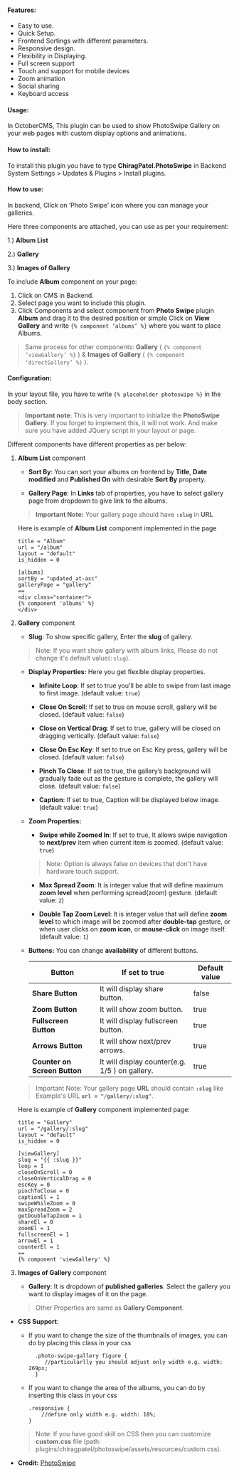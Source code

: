 #### Features: 
* Easy to use.
* Quick Setup.
* Frontend Sortings with different parameters.
* Responsive design.
* Flexibility in Displaying.
* Full screen support
* Touch and support for mobile devices
* Zoom animation
* Social sharing
* Keyboard access

#### Usage:

In OctoberCMS, This plugin can be used to show PhotoSwipe Gallery on your web pages with custom display options and animations.

#### **How to install:**
To install this plugin you have to type **ChiragPatel.PhotoSwipe** in Backend System Settings > Updates & Plugins > Install plugins.

#### **How to use:**
In backend, Click on ‘Photo Swipe’ icon where you can manage your galleries. 

Here three components are attached, you can use as per your requirement:

1.) **Album List**

2.) **Gallery**

3.) **Images of Gallery** 

To include **Album** component on your page:
1.  Click on CMS in Backend.
2.  Select page you want to include this plugin.
3.  Click Components and select component from **Photo Swipe** plugin **Album** and drag it to the desired position or simple Click on **View Gallery** and write `{% component ‘albums’ %}`  where you want to place Albums.

> Same process for other components: **Gallery** ( `{% component ‘viewGallery’ %}` ) & **Images of Gallery** ( `{% component ‘directGallery’ %}` ).  

#### **Configuration:**

In your layout file, you have to write `{% placeholder photoswipe %}` in the body section. 
> **Important note**: This is very important to initialize the **PhotoSwipe Gallery**. If you forget to implement this, it will not work. And make sure you have added JQuery script in your layout or page.


Different components have different properties as per below:

1. **Album List** component

   * **Sort By**: You can sort your albums on frontend by **Title**, **Date modified** and **Published On** with desirable **Sort By** property.

   * **Gallery Page**: In **Links** tab of properties, you have to select gallery page from dropdown to give link to the albums.
   > **Important Note:** Your gallery page should have **`:slug`** in **URL**
   
   Here is example of **Album List** component implemented in the page
   
       title = "Album"  
       url = "/album"  
       layout = "default"  
       is_hidden = 0  
         
       [albums]  
       sortBy = "updated_at-asc"  
       galleryPage = "gallery"  
       ==  
       <div class="container">  
       {% component 'albums' %}  
       </div>

2.  **Gallery** component

    * **Slug**: To show specific gallery, Enter the **slug** of gallery.
    
    > Note: If you want show gallery with album links, Please do not change it's default value(`:slug`). 

    * **Display Properties:** Here you get flexible display properties.  
        
        *   **Infinite Loop**: If set to true you'll be able to swipe from last image to first image. (default value: `true`)
        
        *   **Close On Scroll**: If set to true on mouse scroll, gallery will be closed. (default value: `false`) 
        
        *   **Close on Vertical Drag**: If set to true, gallery will be closed on dragging vertically. (default value: `false`)
        
        *   **Close On Esc Key**: If set to true on Esc Key press, gallery will be closed. (default value: `false`)
    
        *   **Pinch To Close**: If set to true, the gallery’s background will gradually fade out as the gesture is complete, the gallery will close. (default value: `false`)
        
        *   **Caption**: If set to true, Caption will be displayed  below image. (default value: `true`)
        
    * **Zoom Properties:**
    
        *   **Swipe while Zoomed In**: If set to true, It allows swipe navigation to **next/prev** item when current item is zoomed. (default value: `true`)
        
        > Note: Option is always false on devices that don't have hardware touch support.
        
        *   **Max Spread Zoom**: It is integer value that will define maximum **zoom level** when performing spread(zoom) gesture. (default value: `2`)
        
        *   **Double Tap Zoom Level**: It is integer value that will define **zoom level** to which image will be zoomed after **double-tap** gesture, or when user clicks on **zoom icon**, or **mouse-click** on image itself. (default value: `1`)
        
    * **Buttons:** You can change **availability** of different buttons.
        
        |Button|**If set to true**|Default value|  
        |----------------|-------------------------------|-----------------------------|  
        |**Share Button**|It will display share button.            |false|  
        |**Zoom Button**|It will show zoom button.            |true|  
        |**Fullscreen Button** |It will display fullscreen button.|true|  
        |**Arrows Button**|It will show next/prev arrows.|true|  
        |**Counter on Screen Button**|It will display counter(e.g. 1/5 ) on gallery.|true|
        
     >  Important Note: Your gallery page **URL** should contain **`:slug`** like Example's URL **`url = "/gallery/:slug"`**. 
        
    Here is example of **Gallery** component implemented page:
    
        title = "Gallery"  
        url = "/gallery/:slug"  
        layout = "default"  
        is_hidden = 0  
          
        [viewGallery]  
        slug = "{{ :slug }}"  
        loop = 1  
        closeOnScroll = 0  
        closeOnVerticalDrag = 0  
        escKey = 0  
        pinchToClose = 0  
        captionEl = 1  
        swipeWhileZoom = 0  
        maxSpreadZoom = 2  
        getDoubleTapZoom = 1  
        shareEl = 0  
        zoomEl = 1  
        fullscreenEl = 1  
        arrowEl = 1  
        counterEl = 1  
        ==  
        {% component 'viewGallery' %}
    
3.  **Images of Gallery** component
        
    * **Gallery**: It is dropdown of **published galleries**. Select the gallery you want to display images of it on the page.
    
    >   Other Properties are same as **Gallery Component**.
    
* **CSS Support**:

    *  If you want to change the size of the thumbnails of images, you can do by placing this class in your css
        
             .photo-swipe-gallery figure {
                //particularlly you should adjust only width e.g. width: 269px;
             } 
    
    *   If you want to change the area of the albums, you can do by inserting this class in your css
    
            .responsive {
                //define only width e.g. width: 18%;
            }
            
    > Note: If you have good skill on CSS then you can customize **custom.css** file (path: plugins/chiragpatel/photoswipe/assets/resources/custom.css).
    
*   **Credit:** [PhotoSwipe](http://photoswipe.com/)